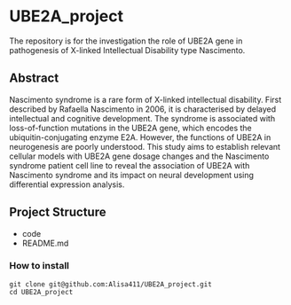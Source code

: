 # UBE2A_project
The repository is for the investigation the role of UBE2A gene in pathogenesis of X-linked Intellectual Disability type Nascimento.

## Abstract
Nascimento syndrome is a rare form of X-linked intellectual disability. First described by Rafaella Nascimento in 2006, it is characterised by delayed intellectual and cognitive development. The syndrome is associated with loss-of-function mutations in the UBE2A gene, which encodes the ubiquitin-conjugating enzyme E2A. However, the functions of UBE2A in neurogenesis are poorly understood. This study aims to establish relevant cellular models with UBE2A gene dosage changes and the Nascimento syndrome patient cell line to reveal the association of UBE2A with Nascimento syndrome and its impact on neural development using differential expression analysis.

## Project Structure
- code
- README.md

### How to install
```
git clone git@github.com:Alisa411/UBE2A_project.git
cd UBE2A_project
```
